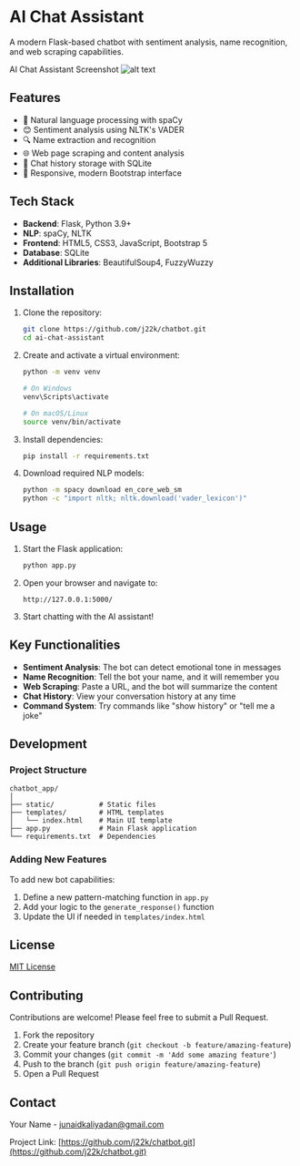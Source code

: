 # AI Chat Assistant

A modern Flask-based chatbot with sentiment analysis, name recognition, and web scraping capabilities.

AI Chat Assistant Screenshot
![alt text](image.png)

## Features

- 🤖 Natural language processing with spaCy
- 😊 Sentiment analysis using NLTK's VADER
- 🔍 Name extraction and recognition
- 🌐 Web page scraping and content analysis
- 💾 Chat history storage with SQLite
- 📱 Responsive, modern Bootstrap interface

## Tech Stack

- **Backend**: Flask, Python 3.9+
- **NLP**: spaCy, NLTK
- **Frontend**: HTML5, CSS3, JavaScript, Bootstrap 5
- **Database**: SQLite
- **Additional Libraries**: BeautifulSoup4, FuzzyWuzzy

## Installation

1. Clone the repository:
   ```bash
   git clone https://github.com/j22k/chatbot.git
   cd ai-chat-assistant
   ```

2. Create and activate a virtual environment:
   ```bash
   python -m venv venv
   
   # On Windows
   venv\Scripts\activate
   
   # On macOS/Linux
   source venv/bin/activate
   ```

3. Install dependencies:
   ```bash
   pip install -r requirements.txt
   ```

4. Download required NLP models:
   ```bash
   python -m spacy download en_core_web_sm
   python -c "import nltk; nltk.download('vader_lexicon')"
   ```

## Usage

1. Start the Flask application:
   ```bash
   python app.py
   ```

2. Open your browser and navigate to:
   ```
   http://127.0.0.1:5000/
   ```

3. Start chatting with the AI assistant!

## Key Functionalities

- **Sentiment Analysis**: The bot can detect emotional tone in messages
- **Name Recognition**: Tell the bot your name, and it will remember you
- **Web Scraping**: Paste a URL, and the bot will summarize the content
- **Chat History**: View your conversation history at any time
- **Command System**: Try commands like "show history" or "tell me a joke"

## Development

### Project Structure

```
chatbot_app/
│
├── static/           # Static files
├── templates/        # HTML templates
│   └── index.html    # Main UI template
├── app.py            # Main Flask application
└── requirements.txt  # Dependencies
```

### Adding New Features

To add new bot capabilities:

1. Define a new pattern-matching function in `app.py`
2. Add your logic to the `generate_response()` function
3. Update the UI if needed in `templates/index.html`

## License

[MIT License](LICENSE)

## Contributing

Contributions are welcome! Please feel free to submit a Pull Request.

1. Fork the repository
2. Create your feature branch (`git checkout -b feature/amazing-feature`)
3. Commit your changes (`git commit -m 'Add some amazing feature'`)
4. Push to the branch (`git push origin feature/amazing-feature`)
5. Open a Pull Request

## Contact

Your Name - [junaidkaliyadan@gmail.com](mailto:junaidkaliyadan@gmail.com)

Project Link: [https://github.com/j22k/chatbot.git](https://github.com/j22k/chatbot.git)